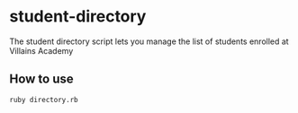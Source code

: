 # student-directory

The student directory script lets you manage the list of students 
enrolled at Villains Academy

## How to use

```shell
ruby directory.rb
```